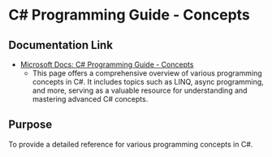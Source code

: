 # C# Programming Guide - Concepts

## Documentation Link

- [Microsoft Docs: C# Programming Guide - Concepts](https://learn.microsoft.com/en-us/dotnet/csharp/programming-guide/concepts/)
  - This page offers a comprehensive overview of various programming concepts in C#. It includes topics such as LINQ, async programming, and more, serving as a valuable resource for understanding and mastering advanced C# concepts.

## Purpose

To provide a detailed reference for various programming concepts in C#.
